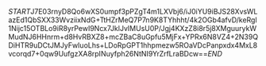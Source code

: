 $START$J7E03rnyD8Qo6wXS0umpf3pPZgT4m1LXVbj6/iJ0iYU9iBJS28XvsWLazEd1QbSXX33WvziixNdG+TtHZrMeQ7P7n9K8TYhhht/4k2OGb4afvD/keRgl1Nijc15OTBLo9iR8yrPewI9Ncx7JklJvIMUsU0P/Jgj4KXzZ8i8r5j8XMguurykWMudNJ6HHnrm+d8HvRBXZ8+mcZBaC8uGpfu5MjFx+YPRx6N8VZ4+2N39QDiHTR9uDCtJMJyFwIuoLhs+LDoRpGPT1hhpmezw5ROaVDcPanpxdx4MxL8vcorqd7+0qw9UufgzXA8rpINuyfph26NtNI9YrZrfLraBDcw==$END$